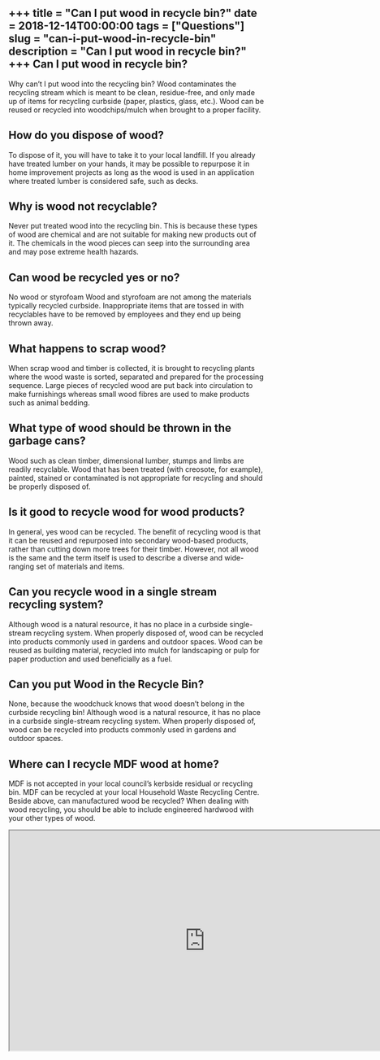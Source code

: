 +++
title = "Can I put wood in recycle bin?"
date = 2018-12-14T00:00:00
tags = ["Questions"]
slug = "can-i-put-wood-in-recycle-bin"
description = "Can I put wood in recycle bin?"
+++
Can I put wood in recycle bin?
------------------------------

Why can’t I put wood into the recycling bin? Wood contaminates the recycling stream which is meant to be clean, residue-free, and only made up of items for recycling curbside (paper, plastics, glass, etc.). Wood can be reused or recycled into woodchips/mulch when brought to a proper facility.

How do you dispose of wood?
---------------------------

To dispose of it, you will have to take it to your local landfill. If you already have treated lumber on your hands, it may be possible to repurpose it in home improvement projects as long as the wood is used in an application where treated lumber is considered safe, such as decks.

Why is wood not recyclable?
---------------------------

Never put treated wood into the recycling bin. This is because these types of wood are chemical and are not suitable for making new products out of it. The chemicals in the wood pieces can seep into the surrounding area and may pose extreme health hazards.

Can wood be recycled yes or no?
-------------------------------

No wood or styrofoam Wood and styrofoam are not among the materials typically recycled curbside. Inappropriate items that are tossed in with recyclables have to be removed by employees and they end up being thrown away.

What happens to scrap wood?
---------------------------

When scrap wood and timber is collected, it is brought to recycling plants where the wood waste is sorted, separated and prepared for the processing sequence. Large pieces of recycled wood are put back into circulation to make furnishings whereas small wood fibres are used to make products such as animal bedding.

What type of wood should be thrown in the garbage cans?
-------------------------------------------------------

Wood such as clean timber, dimensional lumber, stumps and limbs are readily recyclable. Wood that has been treated (with creosote, for example), painted, stained or contaminated is not appropriate for recycling and should be properly disposed of.

Is it good to recycle wood for wood products?
---------------------------------------------

In general, yes wood can be recycled. The benefit of recycling wood is that it can be reused and repurposed into secondary wood-based products, rather than cutting down more trees for their timber. However, not all wood is the same and the term itself is used to describe a diverse and wide-ranging set of materials and items.

Can you recycle wood in a single stream recycling system?
---------------------------------------------------------

Although wood is a natural resource, it has no place in a curbside single-stream recycling system. When properly disposed of, wood can be recycled into products commonly used in gardens and outdoor spaces. Wood can be reused as building material, recycled into mulch for landscaping or pulp for paper production and used beneficially as a fuel.

Can you put Wood in the Recycle Bin?
------------------------------------

None, because the woodchuck knows that wood doesn’t belong in the curbside recycling bin! Although wood is a natural resource, it has no place in a curbside single-stream recycling system. When properly disposed of, wood can be recycled into products commonly used in gardens and outdoor spaces.

Where can I recycle MDF wood at home?
-------------------------------------

MDF is not accepted in your local council’s kerbside residual or recycling bin. MDF can be recycled at your local Household Waste Recycling Centre. Beside above, can manufactured wood be recycled? When dealing with wood recycling, you should be able to include engineered hardwood with your other types of wood.

<iframe allow="accelerometer; autoplay; clipboard-write; encrypted-media; gyroscope; picture-in-picture" allowfullscreen="" class="__youtube_prefs__  epyt-is-override  no-lazyload" data-no-lazy="1" data-origheight="433" data-origwidth="770" data-skipgform_ajax_framebjll="" height="433" id="_ytid_71707" loading="lazy" src="https://www.youtube.com/embed/V1gLs3GgjHY?enablejsapi=1&autoplay=0&cc_load_policy=0&cc_lang_pref=&iv_load_policy=1&loop=0&modestbranding=0&rel=1&fs=1&playsinline=0&autohide=2&theme=dark&color=red&controls=1&" title="YouTube player" width="770"></iframe>